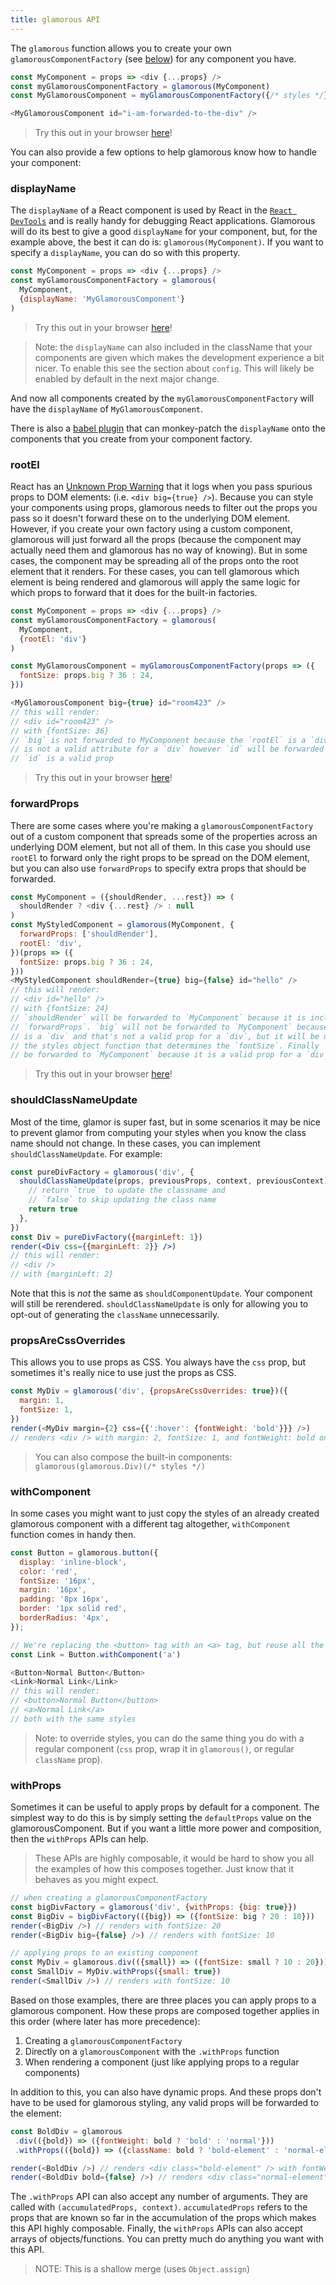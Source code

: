 ```yaml
---
title: glamorous API
---
```


The `glamorous` function allows you to create your own `glamorousComponentFactory` (see
[below](#glamorousComponentFactory)) for any component you have.

```js  
const MyComponent = props => <div {...props} />
const myGlamorousComponentFactory = glamorous(MyComponent)
const MyGlamorousComponent = myGlamorousComponentFactory({/* styles */})

<MyGlamorousComponent id="i-am-forwarded-to-the-div" />
```
> Try this out in your browser [here](https://codesandbox.io/s/g5kDAyB9)!

You can also provide a few options to help glamorous know how to handle your component:

### displayName
The `displayName` of a React component is used by React in the
[`React DevTools`](https://github.com/facebook/react-devtools) and is really handy for debugging
React applications. Glamorous will do its best to give a good `displayName` for your component,
but, for the example above, the best it can do is: `glamorous(MyComponent)`. If you want to specify
a `displayName`, you can do so with this property.

```js
const MyComponent = props => <div {...props} />
const myGlamorousComponentFactory = glamorous(
  MyComponent,
  {displayName: 'MyGlamorousComponent'}
)
```

> Try this out in your browser [here](https://codesandbox.io/s/P3Lyw5j2)!

>Note: the `displayName` can also included in the className that your components are given which makes
>the development experience a bit nicer. To enable this see the section about `config`. This will likely
>be enabled by default in the next major change.

And now all components created by the `myGlamorousComponentFactory` will have the `displayName` of
`MyGlamorousComponent`.

There is also a [babel plugin](https://www.npmjs.com/package/babel-plugin-glamorous-displayname) that can
monkey-patch the `displayName` onto the components that you create from your component factory.

### rootEl

React has an [Unknown Prop Warning](https://facebook.github.io/react/warnings/unknown-prop.html) that it
logs when you pass spurious props to DOM elements: (i.e. `<div big={true} />`). Because you can style your
components using props, glamorous needs to filter out the props you pass so it doesn't forward these on to
the underlying DOM element. However, if you create your own factory using a custom component, glamorous will
just forward all the props (because the component may actually need them and glamorous has no way of knowing).
But in some cases, the component may be spreading all of the props onto the root element that it renders.
For these cases, you can tell glamorous which element is being rendered and glamorous will apply the same logic
for which props to forward that it does for the built-in factories.

```js
const MyComponent = props => <div {...props} />
const myGlamorousComponentFactory = glamorous(
  MyComponent,
  {rootEl: 'div'}
)

const MyGlamorousComponent = myGlamorousComponentFactory(props => ({
  fontSize: props.big ? 36 : 24,
}))

<MyGlamorousComponent big={true} id="room423" />
// this will render:
// <div id="room423" />
// with {fontSize: 36}
// `big` is not forwarded to MyComponent because the `rootEl` is a `div` and `big`
// is not a valid attribute for a `div` however `id` will be forwarded because
// `id` is a valid prop
```

> Try this out in your browser [here](https://codesandbox.io/s/P18oV4kD2)!

### forwardProps

There are some cases where you're making a `glamorousComponentFactory` out of a custom component that spreads
some of the properties across an underlying DOM element, but not all of them. In this case you should use
`rootEl` to forward only the right props to be spread on the DOM element, but you can also use `forwardProps`
to specify extra props that should be forwarded.

```js
const MyComponent = ({shouldRender, ...rest}) => (
  shouldRender ? <div {...rest} /> : null
)
const MyStyledComponent = glamorous(MyComponent, {
  forwardProps: ['shouldRender'],
  rootEl: 'div',
})(props => ({
  fontSize: props.big ? 36 : 24,
}))
<MyStyledComponent shouldRender={true} big={false} id="hello" />
// this will render:
// <div id="hello" />
// with {fontSize: 24}
// `shouldRender` will be forwarded to `MyComponent` because it is included in
// `forwardProps`. `big` will not be forwarded to `MyComponent` because `rootEl`
// is a `div` and that's not a valid prop for a `div`, but it will be used in
// the styles object function that determines the `fontSize`. Finally `id` will
// be forwarded to `MyComponent` because it is a valid prop for a `div`.
```

> Try this out in your browser [here](https://codesandbox.io/s/GZEo8jOyy)!

### shouldClassNameUpdate

 Most of the time, glamor is super fast, but in some scenarios it may be nice to
 prevent glamor from computing your styles when you know the class name should
 not change. In these cases, you can implement `shouldClassNameUpdate`. For
 example:

 ```jsx
 const pureDivFactory = glamorous('div', {
   shouldClassNameUpdate(props, previousProps, context, previousContext) {
     // return `true` to update the classname and
     // `false` to skip updating the class name
     return true
   },
 })
 const Div = pureDivFactory({marginLeft: 1})
 render(<Div css={{marginLeft: 2}} />)
 // this will render:
 // <div />
 // with {marginLeft: 2}
 ```

 Note that this is _not_ the same as `shouldComponentUpdate`. Your component will
 still be rerendered. `shouldClassNameUpdate` is only for allowing you to opt-out
 of generating the `className` unnecessarily.

 ### propsAreCssOverrides

 This allows you to use props as CSS. You always have the `css` prop, but
 sometimes it's really nice to use just the props as CSS.

 ```javascript
 const MyDiv = glamorous('div', {propsAreCssOverrides: true})({
   margin: 1,
   fontSize: 1,
 })
 render(<MyDiv margin={2} css={{':hover': {fontWeight: 'bold'}}} />)
 // renders <div /> with margin: 2, fontSize: 1, and fontWeight: bold on hover
 ```

 > You can also compose the built-in components: `glamorous(glamorous.Div)(/* styles */)`

### withComponent

In some cases you might want to just copy the styles of an already created glamorous component with a
different tag altogether, `withComponent` function comes in handy then.

```js
const Button = glamorous.button({
  display: 'inline-block',
  color: 'red',
  fontSize: '16px',
  margin: '16px',
  padding: '8px 16px',
  border: '1px solid red',
  borderRadius: '4px',
});

// We're replacing the <button> tag with an <a> tag, but reuse all the same styles
const Link = Button.withComponent('a')

<Button>Normal Button</Button>
<Link>Normal Link</Link>
// this will render:
// <button>Normal Button</button>
// <a>Normal Link</a>
// both with the same styles
```
>Note: to override styles, you can do the same thing you do with a regular component (`css` prop,
wrap it in `glamorous()`, or regular `className` prop).

### withProps

Sometimes it can be useful to apply props by default for a component. The
simplest way to do this is by simply setting the `defaultProps` value on the
glamorousComponent. But if you want a little more power and composition, then
the `withProps` APIs can help.

> These APIs are highly composable, it would be hard to show you all the
> examples of how this composes together. Just know that it behaves as you might
> expect.

```javascript
// when creating a glamorousComponentFactory
const bigDivFactory = glamorous('div', {withProps: {big: true}})
const BigDiv = bigDivFactory(({big}) => ({fontSize: big ? 20 : 10}))
render(<BigDiv />) // renders with fontSize: 20
render(<BigDiv big={false} />) // renders with fontSize: 10

// applying props to an existing component
const MyDiv = glamorous.div(({small}) => ({fontSize: small ? 10 : 20}))
const SmallDiv = MyDiv.withProps({small: true})
render(<SmallDiv />) // renders with fontSize: 10
```

Based on those examples, there are three places you can apply props to a
glamorous component. How these props are composed together applies in this order
(where later has more precedence):

1. Creating a `glamorousComponentFactory`
2. Directly on a `glamorousComponent` with the `.withProps` function
3. When rendering a component (just like applying props to a regular components)

In addition to this, you can also have dynamic props. And these props don't have
to be used for glamorous styling, any valid props will be forwarded to the
element:

```javascript
const BoldDiv = glamorous
 .div(({bold}) => ({fontWeight: bold ? 'bold' : 'normal'}))
 .withProps(({bold}) => ({className: bold ? 'bold-element' : 'normal-element'}))

render(<BoldDiv />) // renders <div class="bold-element" /> with fontWeight: bold
render(<BoldDiv bold={false} />) // renders <div class="normal-element" /> with fontWeight: normal
```

The `.withProps` API can also accept any number of arguments. They are called
with `(accumulatedProps, context)`. `accumulatedProps` refers to the props that
are known so far in the accumulation of the props which makes this API highly
composable. Finally, the `withProps` APIs can also accept arrays of
objects/functions. You can pretty much do anything you want with this API.

> NOTE: This is a shallow merge (uses `Object.assign`)
